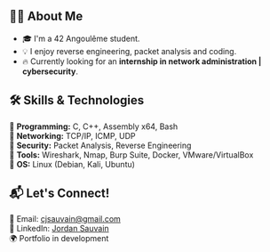 ## 👨‍💻 About Me
- 🎓 I'm a 42 Angoulême student.   
- 💡 I enjoy reverse engineering, packet analysis and coding.  
- 🔥 Currently looking for an **internship in network administration | cybersecurity**.
  
## 🛠️ Skills & Technologies
🔹 **Programming:** C, C++, Assembly x64, Bash  
🔹 **Networking:** TCP/IP, ICMP, UDP  
🔹 **Security:** Packet Analysis, Reverse Engineering  
🔹 **Tools:** Wireshark, Nmap, Burp Suite, Docker, VMware/VirtualBox  
🔹 **OS:** Linux (Debian, Kali, Ubuntu)

## 📬 Let's Connect!  
📧 Email: cjsauvain@gmail.com  
🔗 LinkedIn: [Jordan Sauvain](https://www.linkedin.com/in/jordan-sauvain-5b0560171/)  
🌍 Portfolio in development
